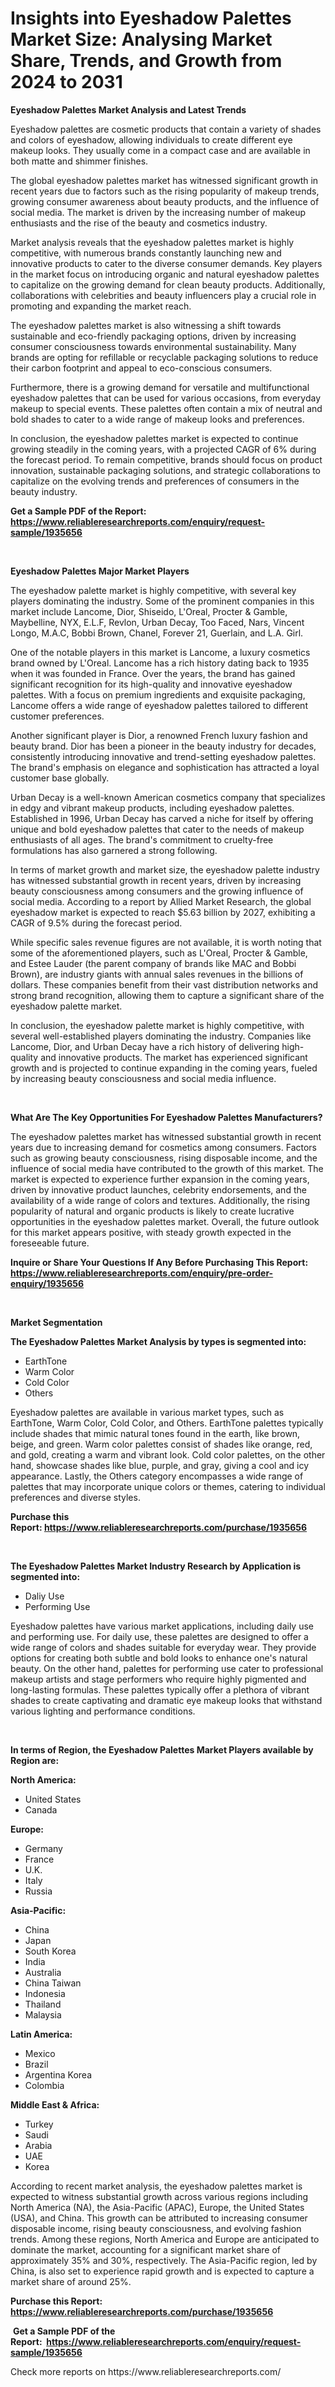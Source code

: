 <p><h1>Insights into Eyeshadow Palettes Market Size: Analysing Market Share, Trends, and Growth from 2024 to 2031</h1></p><p><strong>Eyeshadow Palettes Market Analysis and Latest Trends</strong></p>
<p><p>Eyeshadow palettes are cosmetic products that contain a variety of shades and colors of eyeshadow, allowing individuals to create different eye makeup looks. They usually come in a compact case and are available in both matte and shimmer finishes.</p><p>The global eyeshadow palettes market has witnessed significant growth in recent years due to factors such as the rising popularity of makeup trends, growing consumer awareness about beauty products, and the influence of social media. The market is driven by the increasing number of makeup enthusiasts and the rise of the beauty and cosmetics industry.</p><p>Market analysis reveals that the eyeshadow palettes market is highly competitive, with numerous brands constantly launching new and innovative products to cater to the diverse consumer demands. Key players in the market focus on introducing organic and natural eyeshadow palettes to capitalize on the growing demand for clean beauty products. Additionally, collaborations with celebrities and beauty influencers play a crucial role in promoting and expanding the market reach.</p><p>The eyeshadow palettes market is also witnessing a shift towards sustainable and eco-friendly packaging options, driven by increasing consumer consciousness towards environmental sustainability. Many brands are opting for refillable or recyclable packaging solutions to reduce their carbon footprint and appeal to eco-conscious consumers.</p><p>Furthermore, there is a growing demand for versatile and multifunctional eyeshadow palettes that can be used for various occasions, from everyday makeup to special events. These palettes often contain a mix of neutral and bold shades to cater to a wide range of makeup looks and preferences.</p><p>In conclusion, the eyeshadow palettes market is expected to continue growing steadily in the coming years, with a projected CAGR of 6% during the forecast period. To remain competitive, brands should focus on product innovation, sustainable packaging solutions, and strategic collaborations to capitalize on the evolving trends and preferences of consumers in the beauty industry.</p></p>
<p><strong>Get a Sample PDF of the Report:&nbsp; <a href="https://www.reliableresearchreports.com/enquiry/request-sample/1935656">https://www.reliableresearchreports.com/enquiry/request-sample/1935656</a></strong></p>
<p>&nbsp;</p>
<p><strong>Eyeshadow Palettes Major Market Players</strong></p>
<p><p>The eyeshadow palette market is highly competitive, with several key players dominating the industry. Some of the prominent companies in this market include Lancome, Dior, Shiseido, L'Oreal, Procter & Gamble, Maybelline, NYX, E.L.F, Revlon, Urban Decay, Too Faced, Nars, Vincent Longo, M.A.C, Bobbi Brown, Chanel, Forever 21, Guerlain, and L.A. Girl.</p><p>One of the notable players in this market is Lancome, a luxury cosmetics brand owned by L'Oreal. Lancome has a rich history dating back to 1935 when it was founded in France. Over the years, the brand has gained significant recognition for its high-quality and innovative eyeshadow palettes. With a focus on premium ingredients and exquisite packaging, Lancome offers a wide range of eyeshadow palettes tailored to different customer preferences.</p><p>Another significant player is Dior, a renowned French luxury fashion and beauty brand. Dior has been a pioneer in the beauty industry for decades, consistently introducing innovative and trend-setting eyeshadow palettes. The brand's emphasis on elegance and sophistication has attracted a loyal customer base globally.</p><p>Urban Decay is a well-known American cosmetics company that specializes in edgy and vibrant makeup products, including eyeshadow palettes. Established in 1996, Urban Decay has carved a niche for itself by offering unique and bold eyeshadow palettes that cater to the needs of makeup enthusiasts of all ages. The brand's commitment to cruelty-free formulations has also garnered a strong following.</p><p>In terms of market growth and market size, the eyeshadow palette industry has witnessed substantial growth in recent years, driven by increasing beauty consciousness among consumers and the growing influence of social media. According to a report by Allied Market Research, the global eyeshadow market is expected to reach $5.63 billion by 2027, exhibiting a CAGR of 9.5% during the forecast period.</p><p>While specific sales revenue figures are not available, it is worth noting that some of the aforementioned players, such as L'Oreal, Procter & Gamble, and Estee Lauder (the parent company of brands like MAC and Bobbi Brown), are industry giants with annual sales revenues in the billions of dollars. These companies benefit from their vast distribution networks and strong brand recognition, allowing them to capture a significant share of the eyeshadow palette market.</p><p>In conclusion, the eyeshadow palette market is highly competitive, with several well-established players dominating the industry. Companies like Lancome, Dior, and Urban Decay have a rich history of delivering high-quality and innovative products. The market has experienced significant growth and is projected to continue expanding in the coming years, fueled by increasing beauty consciousness and social media influence.</p></p>
<p>&nbsp;</p>
<p><strong>What Are The Key Opportunities For Eyeshadow Palettes Manufacturers?</strong></p>
<p><p>The eyeshadow palettes market has witnessed substantial growth in recent years due to increasing demand for cosmetics among consumers. Factors such as growing beauty consciousness, rising disposable income, and the influence of social media have contributed to the growth of this market. The market is expected to experience further expansion in the coming years, driven by innovative product launches, celebrity endorsements, and the availability of a wide range of colors and textures. Additionally, the rising popularity of natural and organic products is likely to create lucrative opportunities in the eyeshadow palettes market. Overall, the future outlook for this market appears positive, with steady growth expected in the foreseeable future.</p></p>
<p><strong>Inquire or Share Your Questions If Any Before Purchasing This Report: <a href="https://www.reliableresearchreports.com/enquiry/pre-order-enquiry/1935656">https://www.reliableresearchreports.com/enquiry/pre-order-enquiry/1935656</a></strong></p>
<p>&nbsp;</p>
<p><strong>Market Segmentation</strong></p>
<p><strong>The Eyeshadow Palettes Market Analysis by types is segmented into:</strong></p>
<p><ul><li>EarthTone</li><li>Warm Color</li><li>Cold Color</li><li>Others</li></ul></p>
<p><p>Eyeshadow palettes are available in various market types, such as EarthTone, Warm Color, Cold Color, and Others. EarthTone palettes typically include shades that mimic natural tones found in the earth, like brown, beige, and green. Warm color palettes consist of shades like orange, red, and gold, creating a warm and vibrant look. Cold color palettes, on the other hand, showcase shades like blue, purple, and gray, giving a cool and icy appearance. Lastly, the Others category encompasses a wide range of palettes that may incorporate unique colors or themes, catering to individual preferences and diverse styles.</p></p>
<p><strong>Purchase this Report:&nbsp;<a href="https://www.reliableresearchreports.com/purchase/1935656">https://www.reliableresearchreports.com/purchase/1935656</a></strong></p>
<p>&nbsp;</p>
<p><strong>The Eyeshadow Palettes Market Industry Research by Application is segmented into:</strong></p>
<p><ul><li>Daliy Use</li><li>Performing Use</li></ul></p>
<p><p>Eyeshadow palettes have various market applications, including daily use and performing use. For daily use, these palettes are designed to offer a wide range of colors and shades suitable for everyday wear. They provide options for creating both subtle and bold looks to enhance one's natural beauty. On the other hand, palettes for performing use cater to professional makeup artists and stage performers who require highly pigmented and long-lasting formulas. These palettes typically offer a plethora of vibrant shades to create captivating and dramatic eye makeup looks that withstand various lighting and performance conditions.</p></p>
<p>&nbsp;</p>
<p><strong>In terms of Region, the Eyeshadow Palettes Market Players available by Region are:</strong></p>
<p>
    <p> <strong> North America: </strong>
        <ul>
            <li>United States</li>
            <li>Canada</li>
        </ul>
        </p> 
    <p> <strong> Europe: </strong>
        <ul>
            <li>Germany</li>
            <li>France</li>
            <li>U.K.</li>
            <li>Italy</li>
            <li>Russia</li>
        </ul>
        </p> 
    <p> <strong> Asia-Pacific: </strong>
        <ul>
            <li>China</li>
            <li>Japan</li>
            <li>South Korea</li>
            <li>India</li>
            <li>Australia</li>
            <li>China Taiwan</li>
            <li>Indonesia</li>
            <li>Thailand</li>
            <li>Malaysia</li>
        </ul>
        </p> 
    <p> <strong> Latin America: </strong>
        <ul>
            <li>Mexico</li>
            <li>Brazil</li>
            <li>Argentina Korea</li>
            <li>Colombia</li>
        </ul>
        </p> 
    <p> <strong> Middle East & Africa: </strong>
        <ul>
            <li>Turkey</li>
            <li>Saudi</li>
            <li>Arabia</li>
            <li>UAE</li>
            <li>Korea</li>
        </ul>
    </p>
    </p>
<p><p>According to recent market analysis, the eyeshadow palettes market is expected to witness substantial growth across various regions including North America (NA), the Asia-Pacific (APAC), Europe, the United States (USA), and China. This growth can be attributed to increasing consumer disposable income, rising beauty consciousness, and evolving fashion trends. Among these regions, North America and Europe are anticipated to dominate the market, accounting for a significant market share of approximately 35% and 30%, respectively. The Asia-Pacific region, led by China, is also set to experience rapid growth and is expected to capture a market share of around 25%.</p></p>
<p><strong>Purchase this Report: <a href="https://www.reliableresearchreports.com/purchase/1935656">https://www.reliableresearchreports.com/purchase/1935656</a></strong></p>
<p>&nbsp;<strong>Get a Sample PDF of the Report:&nbsp;&nbsp;<a href="https://www.reliableresearchreports.com/enquiry/request-sample/1935656">https://www.reliableresearchreports.com/enquiry/request-sample/1935656</a></strong></p>
<p><strong></strong></p>
<p>Check more reports on https://www.reliableresearchreports.com/</p>
